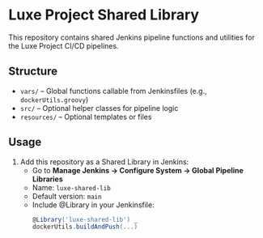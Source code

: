 # Luxe Project Shared Library

This repository contains shared Jenkins pipeline functions and utilities for the Luxe Project CI/CD pipelines.

## Structure

- `vars/` – Global functions callable from Jenkinsfiles (e.g., `dockerUtils.groovy`)
- `src/` – Optional helper classes for pipeline logic
- `resources/` – Optional templates or files

## Usage

1. Add this repository as a Shared Library in Jenkins:
   - Go to **Manage Jenkins → Configure System → Global Pipeline Libraries**
   - Name: `luxe-shared-lib`
   - Default version: `main`
   - Include @Library in your Jenkinsfile:
     ```groovy
     @Library('luxe-shared-lib') _
     dockerUtils.buildAndPush(...)
     ```

